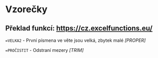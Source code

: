 # Vzorečky
## Překlad funkcí: https://cz.excelfunctions.eu/

```=VELKA2``` - První písmena ve věte jsou velká, zbytek malé _[PROPER]_

```=PROČISTIT``` - Odstraní mezery _[TRIM]_
